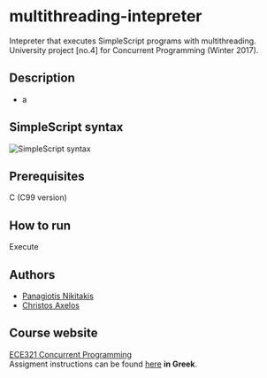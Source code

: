 # multithreading-intepreter
Intepreter that executes SimpleScript programs with multithreading. University project [no.4] for Concurrent Programming (Winter 2017).

## Description
- a

## SimpleScript syntax
![SimpleScript syntax](...)

## Prerequisites
C (C99 version)

## How to run
Execute 

## Authors
- [Panagiotis Nikitakis](https://www.linkedin.com/in/panagiotis-nikitakis/)
- [Christos Axelos](https://linkedin.com/in/christos-axelos-748386149)

## Course website
[ECE321 Concurrent Programming](https://www.e-ce.uth.gr/studies/undergraduate/courses/ece321/?lang=en)  
Assigment instructions can be found [here](...) **in Greek**.
